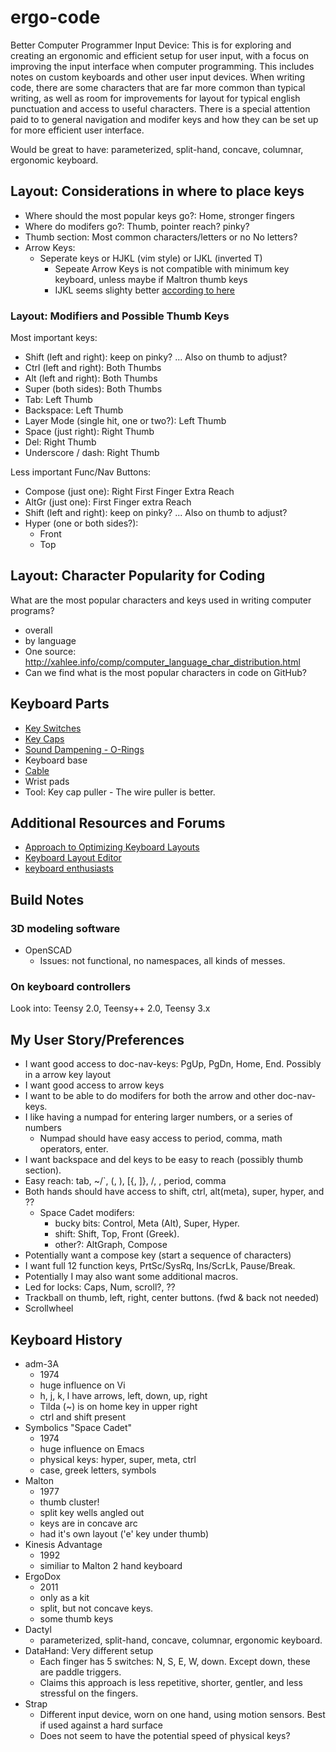 # ergo-code

Better Computer Programmer Input Device:
This is for exploring and creating an ergonomic and efficient setup for user input, with a focus on improving the input interface when computer programming. This includes notes on custom keyboards and other user input devices. When writing code, there are some characters that are far more common than typical writing, as well as room for improvements for layout for typical english punctuation and access to useful characters. There is a special attention paid to to general navigation and modifer keys and how they can be set up for more efficient user interface.

Would be great to have:
parameterized, split-hand, concave, columnar, ergonomic keyboard.

## Layout: Considerations in where to place keys

- Where should the most popular keys go?: Home, stronger fingers
- Where do modifers go?: Thumb, pointer reach? pinky?
- Thumb section: Most common characters/letters or no No letters?
- Arrow Keys:
  - Seperate keys or HJKL (vim style) or IJKL (inverted T)
    - Sepeate Arrow Keys is not compatible with minimum key keyboard, unless maybe if Maltron thumb keys
    - IJKL seems slighty better [according to here](http://xahlee.info/kbd/vi_hjkl_vs_inverted_t_ijkl_arrow_keys.html)

### Layout: Modifiers and Possible Thumb Keys

Most important keys:

- Shift (left and right): keep on pinky? ... Also on thumb to adjust?
- Ctrl (left and right): Both Thumbs
- Alt (left and right): Both Thumbs
- Super (both sides): Both Thumbs
- Tab: Left Thumb
- Backspace: Left Thumb
- Layer Mode (single hit, one or two?): Left Thumb
- Space (just right): Right Thumb
- Del: Right Thumb
- Underscore / dash: Right Thumb

Less important Func/Nav Buttons:

- Compose (just one): Right First Finger Extra Reach
- AltGr (just one): First Finger extra Reach
- Shift (left and right): keep on pinky? ... Also on thumb to adjust?
- Hyper (one or both sides?):
  - Front
  - Top

## Layout: Character Popularity for Coding

What are the most popular characters and keys used in writing computer programs?

- overall
- by language
- One source: http://xahlee.info/comp/computer_language_char_distribution.html
- Can we find what is the most popular characters in code on GitHub?

## Keyboard Parts

- [Key Switches](key-switches.md)
- [Key Caps](keycaps.md)
- [Sound Dampening - O-Rings](sound-dampen.md)
- Keyboard base
- [Cable](cable.md)
- Wrist pads
- Tool: Key cap puller - The wire puller is better.

## Additional Resources and Forums

- [Approach to Optimizing Keyboard Layouts](https://www.allthingsergo.com/case-study-one-approach-optimizing-ergonomic-keyboard-layouts/)
- [Keyboard Layout Editor](http://www.keyboard-layout-editor.com/)
- [keyboard enthusiasts](http://geekhack.org)

## Build Notes

### 3D modeling software

- OpenSCAD
  - Issues: not functional, no namespaces, all kinds of messes.

### On keyboard controllers

Look into: Teensy 2.0, Teensy++ 2.0, Teensy 3.x

## My User Story/Preferences

- I want good access to doc-nav-keys: PgUp, PgDn, Home, End. Possibly in a arrow key layout
- I want good access to arrow keys
- I want to be able to do modifers for both the arrow and other doc-nav-keys.
- I like having a numpad for entering larger numbers, or a series of numbers
  - Numpad should have easy access to period, comma, math operators, enter.
- I want backspace and del keys to be easy to reach (possibly thumb section).
- Easy reach: tab, ~/`, (, ), [{, ]}, /, \, period, comma
- Both hands should have access to shift, ctrl, alt(meta), super, hyper, and ??
  - Space Cadet modifers:
    - bucky bits: Control, Meta (Alt), Super, Hyper.
    - shift: Shift, Top, Front (Greek).
    - other?: AltGraph, Compose
- Potentially want a compose key (start a sequence of characters)
- I want full 12 function keys, PrtSc/SysRq, Ins/ScrLk, Pause/Break.
- Potentially I may also want some additional macros.
- Led for locks: Caps, Num, scroll?, ??
- Trackball on thumb, left, right, center buttons. (fwd & back not needed)
- Scrollwheel

## Keyboard History

- adm-3A
  - 1974
  - huge influence on Vi
  - h, j, k, l have arrows, left, down, up, right
  - Tilda (~) is on home key in upper right
  - ctrl and shift present
- Symbolics "Space Cadet"
  - 1974
  - huge influence on Emacs
  - physical keys: hyper, super, meta, ctrl
  - case, greek letters, symbols
- Malton
  - 1977
  - thumb cluster!
  - split key wells angled out
  - keys are in concave arc
  - had it's own layout ('e' key under thumb)
- Kinesis Advantage
  - 1992
  - similiar to Malton 2 hand keyboard
- ErgoDox
  - 2011
  - only as a kit
  - split, but not concave keys.
  - some thumb keys
- Dactyl
  - parameterized, split-hand, concave, columnar, ergonomic keyboard.
- DataHand: Very different setup
  - Each finger has 5 switches: N, S, E, W, down. Except down, these are paddle triggers.
  - Claims this approach is less repetitive, shorter, gentler, and less stressful on the fingers.
- Strap
  - Different input device, worn on one hand, using motion sensors. Best if used against a hard surface
  - Does not seem to have the potential speed of physical keys?
